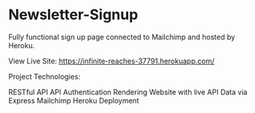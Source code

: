 # Newsletter-Signup
Fully functional sign up page connected to Mailchimp and hosted by Heroku. 


View Live Site: https://infinite-reaches-37791.herokuapp.com/

Project Technologies:

RESTful API
API Authentication
Rendering Website with live API Data via Express
Mailchimp
Heroku Deployment